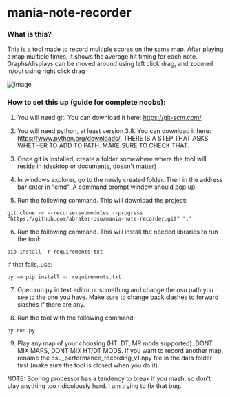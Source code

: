 # mania-note-recorder

### What is this?

This is a tool made to record multiple scores on the same map. After playing a map multiple times, it shows the average hit timing for each note. Graphs/displays can be moved around using left click drag, and zoomed in/out using right click drag

![image](https://github.com/abraker-osu/mania-note-recorder/assets/4358724/75439695-c25a-4f63-864a-2cbeb215498b)

### How to set this up (guide for complete noobs):

1. You will need git. You can download it here: https://git-scm.com/

2. You will need python, at least version 3.8. You can download it here: https://www.python.org/downloads/. THERE IS A STEP THAT ASKS WHETHER TO ADD TO PATH. MAKE SURE TO CHECK THAT.

3. Once git is installed, create a folder somewhere where the tool will reside in (desktop or documents, doesn't matter)

4. In windows explorer, go to the newly created folder. Then in the address bar enter in "cmd". A command prompt window should pop up.

5. Run the following command. This will download the project:
```
git clone -v --recurse-submodules --progress "https://github.com/abraker-osu/mania-note-recorder.git" "."
```

6. Run the following command. This will install the needed libraries to run the tool:
```
pip install -r requirements.txt
```
If that fails, use:
```
py -m pip install -r requirements.txt
```

7. Open run.py in text editor or something and change the osu path you see to the one you have. Make sure to change back slashes to forward slashes if there are any.

8. Run the tool with the following command:
```
py run.py
```

9. Play any map of your choosing (HT, DT, MR mods supported). DONT MIX MAPS, DONT MIX HT/DT MODS. If you want to record another map, rename the osu_performance_recording_v1.npy file in the data folder first (make sure the tool is closed when you do it). 

NOTE: Scoring processor has a tendency to break if you mash, so don't play anything too ridiculously hard. I am trying to fix that bug.
